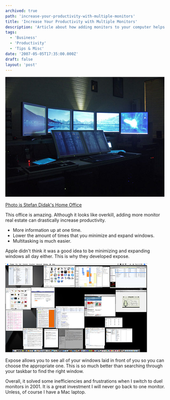 ```yaml
---
archived: true
path: 'increase-your-productivity-with-multiple-monitors'
title: 'Increase Your Productivity with Multiple Monitors'
description: 'Article about how adding monitors to your computer helps you work faster and more efficient.'
tags:
  - 'Business'
  - 'Productivity'
  - 'Tips & Misc'
date: '2007-05-05T17:35:00.000Z'
draft: false
layout: 'post'
---
```


![](./seven4b.jpg)

[Photo is Stefan Didak's Home Office](http://www.stefandidak.com/office/index.php)

This office is amazing. Although it looks like overkill, adding more monitor real estate can drastically increase productivity.

- More information up at one time.
- Lower the amount of times that you minimize and expand windows.
- Multitasking is much easier.

Apple didn't think it was a good idea to be minimizing and expanding windows all day either. This is why they developed expose.

![](./expose_meme.jpg)

Expose allows you to see all of your windows laid in front of you so you can choose the appropriate one. This is so much better than searching through your taskbar to find the right window.

Overall, it solved some inefficiencies and frustrations when I switch to duel monitors in 2001. It is a great investment I will never go back to one monitor. Unless, of course I have a Mac laptop.
